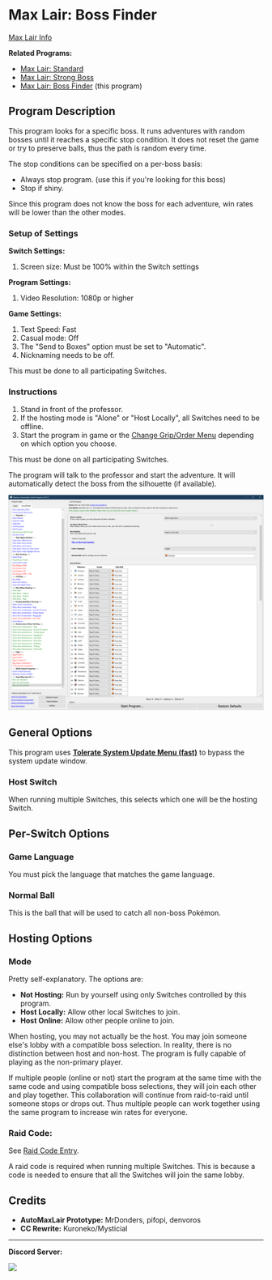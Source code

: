 # Max Lair: Boss Finder

[Max Lair Info](MaxLair.md)

**Related Programs:**

- [Max Lair: Standard](MaxLair-Standard.md)
- [Max Lair: Strong Boss](MaxLair-StrongBoss.md)
- [Max Lair: Boss Finder](MaxLair-BossFinder.md) (this program)


## Program Description

This program looks for a specific boss. It runs adventures with random bosses until it reaches a specific stop condition.
It does not reset the game or try to preserve balls, thus the path is random every time.

The stop conditions can be specified on a per-boss basis:

- Always stop program. (use this if you're looking for this boss)
- Stop if shiny.

Since this program does not know the boss for each adventure, win rates will be lower than the other modes.

### Setup of Settings

**Switch Settings:**

1. Screen size: Must be 100% within the Switch settings

**Program Settings:**

1. Video Resolution: 1080p or higher

**Game Settings:**

1. Text Speed: Fast
2. Casual mode: Off
3. The "Send to Boxes" option must be set to "Automatic".
4. Nicknaming needs to be off.

This must be done to all participating Switches.

### Instructions

1. Stand in front of the professor.
2. If the hosting mode is "Alone" or "Host Locally", all Switches need to be offline.
3. Start the program in game or the [Change Grip/Order Menu](https://github.com/PokemonAutomation/Microcontroller/blob/master/Wiki/Programs/NintendoSwitch/ChangeGripOrderMenu.md) depending on which option you choose.

This must be done on all participating Switches.

The program will talk to the professor and start the adventure. It will automatically detect the boss from the silhouette (if available).

<img src="images/MaxLairBossFinder-Settings.png">

## General Options

This program uses [**Tolerate System Update Menu (fast)**](/Wiki/Programs/NintendoSwitch/FrameworkSettings.md#tolerate-system-update-menu-fast) to bypass the system update window.

### Host Switch

When running multiple Switches, this selects which one will be the hosting Switch.


## Per-Switch Options

### Game Language

You must pick the language that matches the game language.

### Normal Ball

This is the ball that will be used to catch all non-boss Pokémon.


## Hosting Options

### Mode

Pretty self-explanatory. The options are:

- **Not Hosting:** Run by yourself using only Switches controlled by this program.
- **Host Locally:** Allow other local Switches to join.
- **Host Online:** Allow other people online to join.

When hosting, you may not actually be the host. You may join someone else's lobby with a compatible boss selection. In reality, there is no distinction between host and non-host.
The program is fully capable of playing as the non-primary player.

If multiple people (online or not) start the program at the same time with the same code and using compatible boss selections, they will join each other and play together.
This collaboration will continue from raid-to-raid until someone stops or drops out. Thus multiple people can work together using the same program to increase win rates for everyone.

### Raid Code:

See [Raid Code Entry](https://github.com/PokemonAutomation/Microcontroller/blob/master/Wiki/Programs/PokemonSwSh/RaidCode.md).

A raid code is required when running multiple Switches. This is because a code is needed to ensure that all the Switches will join the same lobby.


## Credits

- **AutoMaxLair Prototype:** MrDonders, pifopi, denvoros
- **CC Rewrite:** Kuroneko/Mysticial



<hr>

**Discord Server:** 

[<img src="https://canary.discordapp.com/api/guilds/695809740428673034/widget.png?style=banner2">](https://discord.gg/cQ4gWxN)




